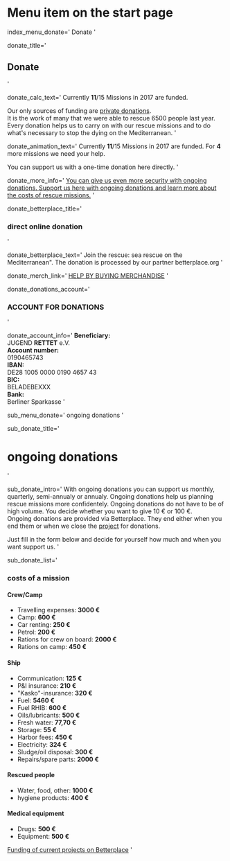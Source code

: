 # Menu item on the start page
index_menu_donate='
Donate
'

donate_title='
## Donate
'

donate_calc_text='
Currently **11**/15 Missions in 2017 are funded.

Our only sources of funding are [private donations](/faq#17_Why_do_we_accept_private_donations_only_).  
It is the work of many that we were able to rescue 6500 people last year. Every donation helps us to carry on with our rescue missions and to do what's necessary to stop the dying on the Mediterranean.
'

donate_animation_text='
Currently **11**/15 Missions in 2017 are funded.
For **4** more missions we need your help.

You can support us with a one-time donation here directly.
'

donate_more_info='
[You can give us even more security with ongoing donations.
Support us here with ongoing donations and learn more about the costs of rescue missions.](./donations)
'

donate_betterplace_title='
### direct online donation
'

donate_betterplace_text='
Join the rescue: sea rescue on the Mediterranean". The donation is processed by our partner betterplace.org
'

donate_merch_link='
[HELP BY BUYING MERCHANDISE](/merch)
'

donate_donations_account='
### ACCOUNT FOR DONATIONS
'

donate_account_info='
**Beneficiary:**  
JUGEND **RETTET** e.V.  
**Account number:**  
0190465743  
**IBAN:**  
DE28 1005 0000 0190 4657 43  
**BIC:**  
BELADEBEXXX  
**Bank:**  
Berliner Sparkasse
'

sub_menu_donate='
ongoing donations
'

sub_donate_title='
# ongoing donations
'

sub_donate_intro='
With ongoing donations you can support us monthly, quarterly, 
semi-annualy or annualy. Ongoing donations help us planning rescue missions more confidentely. Ongoing donations do not have to be of high volume. You decide whether you want to give 10 € or 100 €.  
Ongoing donations are provided via Betterplace. They end either when you end them or when we close the [project](/betterplace) for donations.

Just fill in the form below and decide for yourself how much and when you want support us.
'

sub_donate_list='
### costs of a mission

#### Crew/Camp

* Travelling expenses: **3000 €**
* Camp: **600 €**
* Car renting: **250 €**
* Petrol: **200 €**
* Rations for crew on board: **2000 €**
* Rations on camp: **450 €**

#### Ship

* Communication: **125 €**
* P&I insurance: **210 €**
* "Kasko"-insurance: **320 €**
* Fuel: **5460 €**
* Fuel RHIB: **600 €**
* Oils/lubricants: **500 €**
* Fresh water: **77,70 €**
* Storage: **55 €**
* Harbor fees: **450 €**
* Electricity: **324 €**
* Sludge/oil disposal: **300 €**
* Repairs/spare parts: **2000 €**

#### Rescued people

* Water, food, other: **1000 €**
* hygiene products: **400 €**

#### Medical equipment

* Drugs: **500 €**
* Equipment: **500 €**

[Funding of current projects on Betterplace](/betterplace)
'
